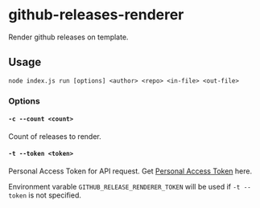 # github-releases-renderer

Render github releases on template.

## Usage

```
node index.js run [options] <author> <repo> <in-file> <out-file>
```

### Options

#### `-c --count <count>`

Count of releases to render.

#### `-t --token <token>`

Personal Access Token for API request.
Get [Personal Access Token](https://github.com/settings/tokens) here.

Environment varable `GITHUB_RELEASE_RENDERER_TOKEN` will be used if `-t --token` is not specified.
